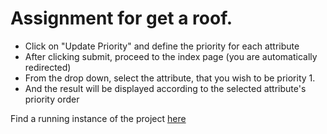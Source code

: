 # Assignment for get a roof.

*  Click on "Update Priority" and define the priority for each attribute
*  After clicking submit, proceed to the index page (you are automatically redirected)
*  From the drop down, select the attribute, that you wish to be priority 1.
*  And the result will be displayed according to the selected attribute's priority order

Find a running instance of the project [here](https://theyoungmonk.pythonanywhere.com)
